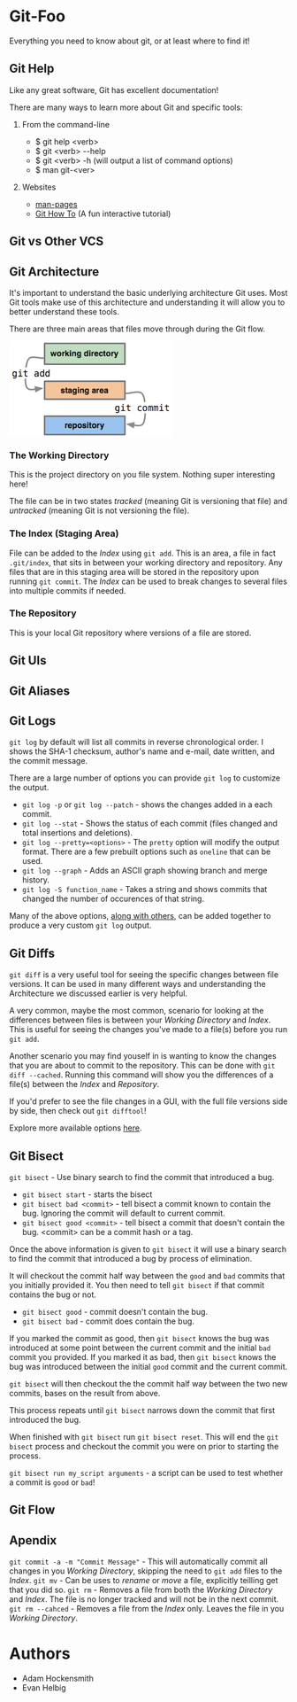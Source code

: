 # Git-Foo

Everything you need to know about git, or at least where to find it!

## Git Help

Like any great software, Git has excellent documentation!

There are many ways to learn more about Git and specific tools:

1. From the command-line
	* $ git help \<verb\>
	* $ git \<verb\> --help
	* $ git \<verb\> -h (will output a list of command options)  
	* $ man git-\<ver\>

2. Websites
	* [man-pages](https://git-scm.com)
	* [Git How To](http://githowto.com) (A fun interactive tutorial)

## Git vs Other VCS

## Git Architecture

It's important to understand the basic underlying architecture Git uses. Most Git tools make use of this architecture
and understanding it will allow you to better understand these tools. 

There are three main areas that files move through during the Git flow.

![Git Architecture](./images/architecture.png)

### The Working Directory

This is the project directory on you file system. Nothing super interesting here!

The file can be in two states _tracked_ (meaning Git is versioning that file) and _untracked_ (meaning Git is not versioning the file).

### The Index (Staging Area)

File can be added to the _Index_ using `git add`. This is an area, a file in fact `.git/index`, that sits in between your working directory and repository.
Any files that are in this staging area will be stored in the repository upon running `git commit`. The _Index_ can be used to break changes to several files
into multiple commits if needed.

### The Repository

This is your local Git repository where versions of a file are stored.

## Git UIs

## Git Aliases

## Git Logs

`git log` by default will list all commits in reverse chronological order. I shows the SHA-1 checksum, author's name and e-mail, date written, and the 
commit message.

There are a large number of options you can provide `git log` to customize the output.
* `git log -p` or `git log --patch` - shows the changes added in a each commit.
* `git log --stat` - Shows the status of each commit (files changed and total insertions and deletions).
* `git log --pretty=<options>` - The `pretty` option will modify the output format. There are a few prebuilt options such as `oneline` that can be used.
* `git log --graph` - Adds an ASCII graph showing branch and merge history.
* `git log -S function_name` - Takes a string and shows commits that changed the number of occurences of that string.

Many of the above options, [along with others](https://git-scm.com/docs/pretty-formats), can be added together to produce a very custom `git log` output.

## Git Diffs

`git diff` is a very useful tool for seeing the specific changes between file versions. It can be used in many different ways and understanding the Architecture
we discussed earlier is very helpful.

A very common, maybe the most common, scenario for looking at the differences between files is between your _Working Directory_ and _Index_. This is useful for seeing
the changes you've made to a file(s) before you run `git add`.

Another scenario you may find youself in is wanting to know the changes that you are about to commit to the repository. This can be done with `git diff --cached`.
Running this command will show you the differences of a file(s) between the _Index_ and _Repository_.

If you'd prefer to see the file changes in a GUI, with the full file versions side by side, then check out `git difftool`!

Explore more available options [here](https://git-scm.com/docs/git-diff).

## Git Bisect

`git bisect` - Use binary search to find the commit that introduced a bug.

* `git bisect start` - starts the bisect
* `git bisect bad <commit>` - tell bisect a commit known to contain the bug. Ignoring the commit will default to current commit.
* `git bisect good <commit>` - tell bisect a commit that doesn't contain the bug. \<commit\> can be a commit hash or a tag.

Once the above information is given to `git bisect` it will use a binary search to find the commit that introduced a bug by process of elimination.

It will checkout the commit half way between the `good` and `bad` commits that you initially provided it. You then need to tell `git bisect` if that commit
contains the bug or not.

* `git bisect good` - commit doesn't contain the bug.
* `git bisect bad` - commit does contain the bug.

If you marked the commit as good, then `git bisect` knows the bug was introduced at some point between the current commit and the initial `bad` commit you provided.
If you marked it as bad, then `git bisect` knows the bug was introduced between the initial `good` commit and the current commit.

`git bisect` will then checkout the the commit half way between the two new commits, bases on the result from above.

This process repeats until `git bisect` narrows down the commit that first introduced the bug.

When finished with `git bisect` run `git bisect reset`. This will end the `git bisect` process and checkout the commit you were on prior to starting the process.

`git bisect run my_script arguments` - a script can be used to test whether a commit is `good` or `bad`!

## Git Flow

## Apendix

`git commit -a -m "Commit Message"` - This will automatically commit all changes in you _Working Directory_, skipping the need to `git add` files to the _Index_.
`git mv` - Can be uses to _rename_ or _move_ a file, explicitly teilling get that you did so.
`git rm` - Removes a file from both the _Working Directory_ and _Index_. The file is no longer tracked and will not be in the next commit.
`git rm --cahced` - Removes a file from the _Index_ only. Leaves the file in you _Working Directory_.

# Authors
* Adam Hockensmith
* Evan Helbig
